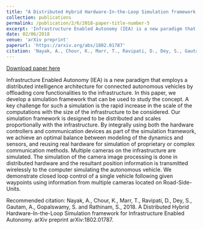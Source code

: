 ```yaml
---
title: "A Distributed Hybrid Hardware-In-the-Loop Simulation framework for Infrastructure Enabled Autonomy"
collection: publications
permalink: /publication/2/6/2018-paper-title-number-5
excerpt: 'Infrastructure Enabled Autonomy (IEA) is a new paradigm that employs a distributed intelligence architecture for connected autonomous vehicles by offloading core functionalities to the infrastructure. In this paper, we develop a simulation framework that can be used to study the concept. A key challenge for such a simulation is the rapid increase in the scale of the computations with the size of the infrastructure to be considered. Our simulation framework is designed to be distributed and scales proportionally with the infrastructure. By integrally using both the hardware controllers and communication devices as part of the simulation framework, we achieve an optimal balance between modeling of the dynamics and sensors, and reusing real hardware for simulation of proprietary or complex communication methods. Multiple cameras on the infrastructure are simulated. The simulation of the camera image processing is done in distributed hardware and the resultant position information is transmitted wirelessly to the computer simulating the autonomous vehicle. We demonstrate closed loop control of a single vehicle following given waypoints using information from multiple cameras located on Road-Side-Units.'
date: 02/06/2018
venue: 'arXiv preprint'
paperurl: 'https://arxiv.org/abs/1802.01787'
citation: 'Nayak, A., Chour, K., Marr, T., Ravipati, D., Dey, S., Gautam, A., Gopalswamy, S. and Rathinam, S., 2018. A Distributed Hybrid Hardware-In-the-Loop Simulation framework for Infrastructure Enabled Autonomy. arXiv preprint arXiv:1802.01787.'
---
```


<a href='https://arxiv.org/abs/1802.01787'>Download paper here</a>

Infrastructure Enabled Autonomy (IEA) is a new paradigm that employs a distributed intelligence architecture for connected autonomous vehicles by offloading core functionalities to the infrastructure. In this paper, we develop a simulation framework that can be used to study the concept. A key challenge for such a simulation is the rapid increase in the scale of the computations with the size of the infrastructure to be considered. Our simulation framework is designed to be distributed and scales proportionally with the infrastructure. By integrally using both the hardware controllers and communication devices as part of the simulation framework, we achieve an optimal balance between modeling of the dynamics and sensors, and reusing real hardware for simulation of proprietary or complex communication methods. Multiple cameras on the infrastructure are simulated. The simulation of the camera image processing is done in distributed hardware and the resultant position information is transmitted wirelessly to the computer simulating the autonomous vehicle. We demonstrate closed loop control of a single vehicle following given waypoints using information from multiple cameras located on Road-Side-Units.

Recommended citation: Nayak, A., Chour, K., Marr, T., Ravipati, D., Dey, S., Gautam, A., Gopalswamy, S. and Rathinam, S., 2018. A Distributed Hybrid Hardware-In-the-Loop Simulation framework for Infrastructure Enabled Autonomy. arXiv preprint arXiv:1802.01787.